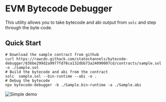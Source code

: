 # EVM Bytecode Debugger

This utility allows you to take bytecode and abi output from `solc` and step through the byte code.

## Quick Start

```shell
# Download the sample contract from github
curl https://rawcdn.githack.com/statechannels/bytecode-debugger/836be299d2a9977fd78ca132dbb73a24090007cd/contracts/sample.sol -o ./sample.sol
# Build the bytecode and abi from the contract
solc  sample.sol --bin-runtime --abi -o .
# Debug the bytecode
npx bytecode-debugger -b ./Sample.bin-runtime -a ./Sample.abi
```

![Simple demo](https://github.com/statechannels/bytecode-debugger/blob/main/images/demo.gif?raw=true)
